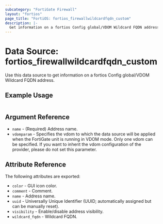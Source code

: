 ```yaml
---
subcategory: "FortiGate Firewall"
layout: "fortios"
page_title: "FortiOS: fortios_firewallwildcardfqdn_custom"
description: |-
  Get information on a fortios Config global/VDOM Wildcard FQDN address.
---
```


# Data Source: fortios_firewallwildcardfqdn_custom
Use this data source to get information on a fortios Config global/VDOM Wildcard FQDN address.


## Example Usage

```hcl

```

## Argument Reference

* `name` - (Required) Address name.
* `vdomparam` - Specifies the vdom to which the data source will be applied when the FortiGate unit is running in VDOM mode. Only one vdom can be specified. If you want to inherit the vdom configuration of the provider, please do not set this parameter.

## Attribute Reference

The following attributes are exported:

* `color` - GUI icon color.
* `comment` - Comment.
* `name` - Address name.
* `uuid` - Universally Unique Identifier (UUID; automatically assigned but can be manually reset).
* `visibility` - Enable/disable address visibility.
* `wildcard_fqdn` - Wildcard FQDN.
